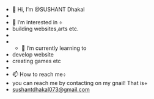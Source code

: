 - 👋 Hi, I’m @SUSHANT Dhakal
- 
- 👀 I’m interested in ÷ 
- building websites,arts etc.
- 
- - 🌱 I’m currently learning to 
- develop website 
- creating games etc
-
- 📫 How to reach me÷
- you can reach me by contacting on my gnail! That is÷
- sushantdhakal073@gmail.com

<!---
SUAHANT/SUAHANT is a ✨ special ✨ repository because its `README.md` (this file) appears on your GitHub profile.
You can click the Preview link to take a look at your changes.
--->
